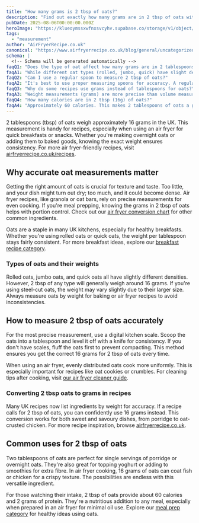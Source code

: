 ```yaml
---
title: "How many grams is 2 tbsp of oats?"
description: "Find out exactly how many grams are in 2 tbsp of oats with our simple UK conversion. Perfect for air fryer recipes and meal prep!"
pubDate: 2025-08-06T00:00:00.000Z
heroImage: "https://klueoymssxwfnxsvcyhv.supabase.co/storage/v1/object/public/Shmucket/how-many-grams-is-2-tbsp-of-oats.webp"
tags:
  - "measurement"
author: "AirFryerRecipe.co.uk"
canonical: "https://www.airfryerrecipe.co.uk/blog/general/uncategorized/how-many-grams-is-2-tbsp-of-oats"
schema: |
  <!-- Schema will be generated automatically -->
faqQ1: "Does the type of oat affect how many grams are in 2 tablespoons?"
faqA1: "While different oat types (rolled, jumbo, quick) have slight density variations, 2 tablespoons generally weigh around 16 grams regardless. Steel-cut oats might be marginally heavier due to their larger size, but the difference is minimal for most recipes."
faqQ2: "Can I use a regular spoon to measure 2 tbsp of oats?"
faqA2: "It's best to use proper measuring spoons for accuracy. A regular eating spoon can vary significantly in size. If you must use one, heap the oats slightly to compensate, but investing in measuring spoons or a scale will give more reliable results."
faqQ3: "Why do some recipes use grams instead of tablespoons for oats?"
faqA3: "Weight measurements (grams) are more precise than volume measurements (tablespoons) because they account for how tightly packed the oats are. This precision is especially important in baking and air fryer recipes where consistency matters."
faqQ4: "How many calories are in 2 tbsp (16g) of oats?"
faqA4: "Approximately 60 calories. This makes 2 tablespoons of oats a great portion-controlled addition to meals. When prepared in an air fryer, you can enjoy them with minimal added fats, keeping the calorie count low while maximising nutrition."
---
```

<p>2 tablespoons (tbsp) of oats weigh approximately 16 grams in the UK. This measurement is handy for recipes, especially when using an air fryer for quick breakfasts or snacks. Whether you're making overnight oats or adding them to baked goods, knowing the exact weight ensures consistency. For more air fryer-friendly recipes, visit <a href=https://www.airfryerrecipe.co.uk/recipes>airfryerrecipe.co.uk/recipes</a>.</p>

<h2>Why accurate oat measurements matter</h2>  
<p>Getting the right amount of oats is crucial for texture and taste. Too little, and your dish might turn out dry; too much, and it could become dense. Air fryer recipes, like granola or oat bars, rely on precise measurements for even cooking. If you're meal prepping, knowing the grams in 2 tbsp of oats helps with portion control. Check out our <a href=https://www.airfryerrecipe.co.uk/air-fryer-conversion-chart>air fryer conversion chart</a> for other common ingredients.</p>  

<p>Oats are a staple in many UK kitchens, especially for healthy breakfasts. Whether you're using rolled oats or quick oats, the weight per tablespoon stays fairly consistent. For more breakfast ideas, explore our <a href=https://www.airfryerrecipe.co.uk/recipe-category/breakfast>breakfast recipe category</a>.</p>  

<h3>Types of oats and their weights</h3>  
<p>Rolled oats, jumbo oats, and quick oats all have slightly different densities. However, 2 tbsp of any type will generally weigh around 16 grams. If you're using steel-cut oats, the weight may vary slightly due to their larger size. Always measure oats by weight for baking or air fryer recipes to avoid inconsistencies.</p>  

<h2>How to measure 2 tbsp of oats accurately</h2>  
<p>For the most precise measurement, use a digital kitchen scale. Scoop the oats into a tablespoon and level it off with a knife for consistency. If you don't have scales, fluff the oats first to prevent compacting. This method ensures you get the correct 16 grams for 2 tbsp of oats every time.</p>  

<p>When using an air fryer, evenly distributed oats cook more uniformly. This is especially important for recipes like oat cookies or crumbles. For cleaning tips after cooking, visit <a href=https://www.airfryerrecipe.co.uk/air-fryer-cleaner>our air fryer cleaner guide</a>.</p>  

<h3>Converting 2 tbsp oats to grams in recipes</h3>  
<p>Many UK recipes now list ingredients by weight for accuracy. If a recipe calls for 2 tbsp of oats, you can confidently use 16 grams instead. This conversion works for both sweet and savoury dishes, from porridge to oat-crusted chicken. For more recipe inspiration, browse <a href=https://www.airfryerrecipe.co.uk>airfryerrecipe.co.uk</a>.</p>  

<h2>Common uses for 2 tbsp of oats</h2>  
<p>Two tablespoons of oats are perfect for single servings of porridge or overnight oats. They're also great for topping yoghurt or adding to smoothies for extra fibre. In air fryer cooking, 16 grams of oats can coat fish or chicken for a crispy texture. The possibilities are endless with this versatile ingredient.</p>  

<p>For those watching their intake, 2 tbsp of oats provide about 60 calories and 2 grams of protein. They're a nutritious addition to any meal, especially when prepared in an air fryer for minimal oil use. Explore our <a href=https://www.airfryerrecipe.co.uk/recipe-category/meal-prep>meal prep category</a> for healthy ideas using oats.</p>
